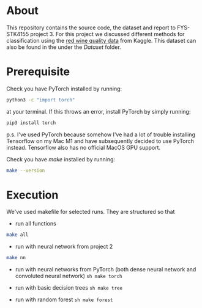 # About
This repository contains the source code, the dataset and report to FYS-STK4155 project 3.
For this project we discussed different methods for classification using the [red wine quality data](https://www.kaggle.com/datasets/uciml/red-wine-quality-cortez-et-al-2009?resource=download) from Kaggle. This dataset can also be found in the under the *Dataset* folder.

# Prerequisite
Check you have PyTorch installed by running:
```sh
python3 -c "import torch"
```
at your terminal.
If this throws an error, install PyTorch by simply running:
```sh
pip3 install torch
```
p.s. I've used PyTorch because somehow I've had a lot of trouble installing Tensorflow on my Mac M1 and have subsequently decided to use PyTorch instead. Tensorflow also has no official MacOS GPU support.

Check you have *make* installed by running:
```sh
make --version
```

# Execution
We've used makefile for selected runs. They are structured so that
- run all functions
```sh
make all
```
- run with neural network from project 2
```sh
make nn
```
- run with neural networks from PyTorch (both dense neural network and convoluted neural network)
`sh
make torch
`

- run with basic decision trees
`sh
make tree
`

- run with random forest
`sh
make forest
`
